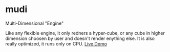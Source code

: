 # mudi
Multi-Dimensional "Engine"

Like any flexible engine, it only redners a hyper-cube, or any cube in higher dimension choosen by user and doesn't render enything else. It is also really optimized, it runs only on CPU.
[Live Demo](https://angramme.github.io/mudi/)
